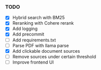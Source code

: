 ### TODO
- [x] Hybrid search with BM25
- [x] Reranking with Cohere rerank
- [x] Add logging
- [x] Add precommit
- [ ] Add requirements.txt
- [ ] Parse PDF with llama parse
- [x] Add clickable document sources
- [ ] Remove sources under certain threshold
- [ ] Improve frontend UI
